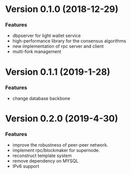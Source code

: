 <a name="Version 0.1.0"></a>
# Version 0.1.0 (2018-12-29)

### Features

* dbpserver for light wallet service 
* high-performance library for the consensus algorithms
* new implementation of rpc server and client
* multi-fork management

<a name="Version 0.1.1"></a>
# Version 0.1.1 (2019-1-28)

### Features

* change database backbone

<a name="Version 0.2.0"></a>
# Version 0.2.0 (2019-4-30)

### Features

* improve the robustness of peer-peer network.
* implement rpc/blockmaker for supernode.
* reconstruct template system
* remove dependency on MYSQL
* IPv6 support
